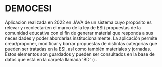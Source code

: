 # DEMOCESI
Aplicación realizada en 2022 en JAVA de un sistema cuyo propósito es relevar y recolectar(en el marco de la ley de ESI) propuestas de la comunidad educativa con el fin de generar material que responda a sus necesidades y poder abordarlas institucionalmente.
 La aplicación permite crear/proponer, modificar y borrar propuestas de distintas categorías que pueden ser tratadas en la ESI, así como también materiales y jornadas. Estos elementos son guardados y pueden ser consultados en la base de datos que está en la carpeta llamada 'BD' :) . 
